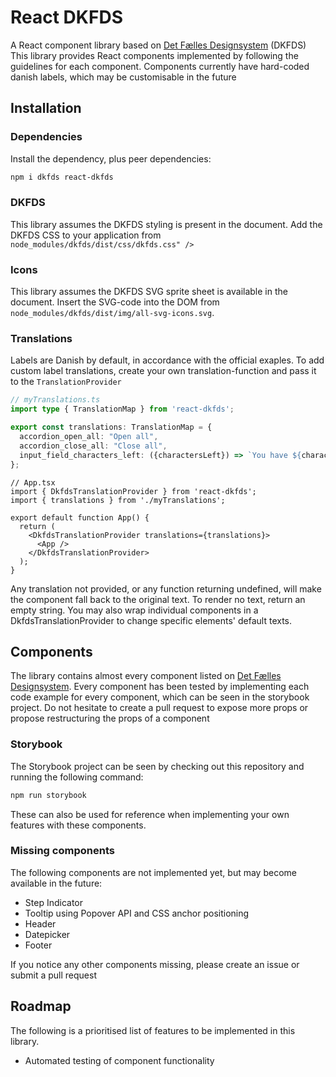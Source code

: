 # React DKFDS
A React component library based on [Det Fælles Designsystem](https://designsystem.dk) (DKFDS)
This library provides React components implemented by following the guidelines for each component.
Components currently have hard-coded danish labels, which may be customisable in the future

## Installation

### Dependencies
Install the dependency, plus peer dependencies:
```bash
npm i dkfds react-dkfds
```

### DKFDS
This library assumes the DKFDS styling is present in the document. Add the DKFDS CSS to your application from ``node_modules/dkfds/dist/css/dkfds.css" />``

### Icons
This library assumes the DKFDS SVG sprite sheet is available in the document. Insert the SVG-code into the DOM from ``node_modules/dkfds/dist/img/all-svg-icons.svg``.

### Translations
Labels are Danish by default, in accordance with the official exaples. To add custom label translations, create your own translation-function and pass it to the ``TranslationProvider``
```typescript
// myTranslations.ts
import type { TranslationMap } from 'react-dkfds';

export const translations: TranslationMap = {
  accordion_open_all: "Open all",
  accordion_close_all: "Close all",
  input_field_characters_left: ({charactersLeft}) => `You have ${charactersLeft} characters remaining`
};
```

```tsx
// App.tsx
import { DkfdsTranslationProvider } from 'react-dkfds';
import { translations } from './myTranslations';

export default function App() {
  return (
    <DkfdsTranslationProvider translations={translations}>
      <App />
    </DkfdsTranslationProvider>
  );
}
```
Any translation not provided, or any function returning undefined, will make the component fall back to the original text. To render no text, return an empty string.
You may also wrap individual components in a DkfdsTranslationProvider to change specific elements' default texts.

## Components
The library contains almost every component listed on [Det Fælles Designsystem](https://designsystem.dk).
Every component has been tested by implementing each code example for every component, which can be seen in the storybook project.
Do not hesitate to create a pull request to expose more props or propose restructuring the props of a component

### Storybook
The Storybook project can be seen by checking out this repository and running the following command:
```bash
npm run storybook
```
These can also be used for reference when implementing your own features with these components.

### Missing components
The following components are not implemented yet, but may become available in the future:
- Step Indicator
- Tooltip using Popover API and CSS anchor positioning
- Header
- Datepicker
- Footer

If you notice any other components missing, please create an issue or submit a pull request

## Roadmap
The following is a prioritised list of features to be implemented in this library. 
- Automated testing of component functionality